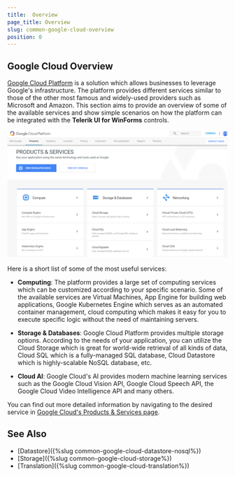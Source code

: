 ```yaml
---
title:  Overview
page_title: Overview
slug: common-google-cloud-overview
position: 0
---
```


## Google Cloud Overview

[Google Cloud Platform](https://cloud.google.com/) is a solution which allows businesses to leverage Google's infrastructure. The platform provides different services similar to those of the other most famous and widely-used providers such as Microsoft and Amazon. This section aims to provide an overview of some of the available services and show simple scenarios on how the platform can be integrated with the **Telerik UI for WinForms** controls.
 
![](images/google_cloud_overview001.png)

Here is a short list of some of the most useful services:

- **Computing**: The platform provides a large set of computing services which can be customized according to your specific scenario. Some of the available services are Virtual Machines, App Engine for building web applications,  Google Kubernetes Engine which serves as an automated container management, cloud computing which makes it easy for you to execute specific logic without the need of maintaining servers. 

- **Storage & Databases**: Google Cloud Platform provides multiple storage options. According to the needs of your application, you can utilize the Cloud Storage which is great for world-wide retrieval of all kinds of data, Cloud SQL which is a fully-managed SQL database, Cloud Datastore which is highly-scalable NoSQL database, etc. 

- **Cloud AI**: Google Cloud's AI provides modern machine learning services such as the Google Cloud Vision API, Google Cloud Speech API, the Google Cloud Video Intelligence API and many others.

You can find out more detailed information by navigating to the desired service in [Google Cloud's Products & Services page](https://cloud.google.com/products/).

## See Also

* [Datastore]({%slug common-google-cloud-datastore-nosql%})
* [Storage]({%slug common-google-cloud-storage%})
* [Translation]({%slug common-google-cloud-translation%})